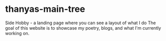 # thanyas-main-tree
Side Hobby - a landing page where you can see a layout of what I do
The goal of this website is to showcase my poetry, blogs, and what I'm currently working on. 
